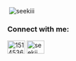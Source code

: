 <p>&nbsp;<img align="center" src="https://github-readme-stats.vercel.app/api?username=seekiii&show_icons=true&locale=en" alt="seekiii" /></p>

<h3 align="left">Connect with me:</h3>
<p align="left">
<a href="https://stackoverflow.com/users/15145360" target="blank"><img align="center" src="https://raw.githubusercontent.com/rahuldkjain/github-profile-readme-generator/master/src/images/icons/Social/stack-overflow.svg" alt="15145360" height="30" width="40" /></a>
<a href="https://instagram.com/seekii__" target="blank"><img align="center" src="https://raw.githubusercontent.com/rahuldkjain/github-profile-readme-generator/master/src/images/icons/Social/instagram.svg" alt="seekii__" height="30" width="40" /></a>
</p>
